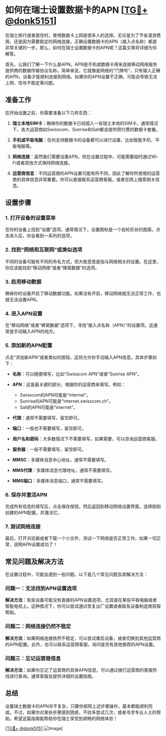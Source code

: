 # 如何在瑞士设置数据卡的APN [[TG💪+ @donk5151](https://t.me/s/donk5151)]

在瑞士旅行或者居住时，使用数据卡上网是很多人的选择。无论是为了节省漫游费用，还是因为需要稳定的网络连接，正确设置数据卡的APN（接入点名称）都是非常关键的一步。那么，如何在瑞士设置数据卡的APN呢？这篇文章将详细为你解答。

首先，让我们了解一下什么是APN。APN是手机或数据卡用来连接移动网络服务提供商的数据传输协议名称。简单来说，它就像是网络的“门牌号”，只有输入正确的APN，设备才能顺利连接到网络。如果你的APN设置不正确，可能会导致无法上网、信号不稳定等问题。

## 准备工作

在开始设置之前，你需要准备以下几样东西：

1. **瑞士本地SIM卡**：确保你的数据卡已经插入一张瑞士本地的SIM卡。通常情况下，各大运营商如Swisscom、Sunrise和Salt都会提供预付费的数据卡套餐。
   
2. **手机或平板电脑**：任何支持数据卡的设备都可以进行设置，比如智能手机、平板电脑等。

3. **网络连接**：虽然我们需要设置APN，但在设置过程中，可能需要临时通过Wi-Fi或者其他方式保持网络连接。

4. **运营商信息**：不同运营商的APN设置可能有所不同，因此了解你所使用的运营商的具体信息非常重要。你可以直接联系运营商客服，或者在网上搜索相关信息。

## 设置步骤

### 1. 打开设备的设置菜单

在你的设备上找到“设置”选项。通常情况下，设置图标是一个齿轮形状的图案。点击进入后，你会看到一系列的选项。

### 2. 找到“网络和互联网”或类似选项

不同的设备可能有不同的命名方式，但大致意思是指与网络相关的设置。在这里，你应该能找到“移动网络”或者“蜂窝数据”的选项。

### 3. 启用移动数据

确保你的设备开启了移动数据功能。如果没有开启，移动网络就无法正常工作，也就无法设置APN。

### 4. 进入APN设置

在“移动网络”或者“蜂窝数据”选项下，寻找“接入点名称（APN）”的设置项。这通常是手动输入APN的地方。

### 5. 添加新的APN配置

点击“添加新APN”或者类似的按钮，这将允许你手动输入APN信息。具体步骤如下：

- **名称**：可以随便填写，比如“Swisscom APN”或者“Sunrise APN”。
  
- **APN**：这是最关键的部分，根据你的运营商来填写。例如：
  - Swisscom的APN可能是“internet”。
  - Sunrise的APN可能是“internet.swisscom.ch”。
  - Salt的APN可能是“internet”。
  
- **代理**：通常不需要填写，留空即可。
  
- **端口**：一般也不需要填写，留空即可。
  
- **用户名和密码**：大多数情况下不需要填写，如果需要，可以咨询运营商客服。
  
- **服务器**：一般不需要填写，留空即可。
  
- **MMSC**：多媒体消息中心地址，通常不需要填写。
  
- **MMS代理**：多媒体消息代理地址，通常不需要填写。
  
- **MMS端口**：多媒体消息端口，通常不需要填写。

### 6. 保存并激活APN

完成所有信息的填写后，点击保存按钮。然后返回到移动网络设置界面，选择刚刚创建的APN配置，并激活它。

### 7. 测试网络连接

最后，打开浏览器或者下载一个小文件，测试一下网络是否正常工作。如果一切正常，说明APN设置成功了！

## 常见问题及解决方法

在设置过程中，可能会遇到一些问题。以下是几个常见问题及其解决方法：

### 问题一：无法找到APN设置选项

**解决方法**：有些设备可能没有直接的APN设置选项，尤其是在某些平板电脑或者智能电视上。这种情况下，你可以尝试通过恢复出厂设置或者联系设备制造商获取帮助。

### 问题二：网络连接仍然不稳定

**解决方法**：如果网络连接依然不稳定，可以尝试重启设备，或者切换到其他运营商的APN配置。此外，也可以联系运营商客服，询问是否有其他推荐的APN设置。

### 问题三：忘记运营商信息

**解决方法**：如果你忘记了运营商的具体APN信息，可以通过拨打运营商的客服热线进行查询。通常客服会提供详细的设置指南。

## 总结

设置瑞士数据卡的APN并不复杂，只要你按照上述步骤操作，基本都能顺利完成。不过，如果你对某些步骤感到困惑，不妨多尝试几次，或者寻求专业人士的帮助。希望这篇指南能帮助你在瑞士享受到顺畅的网络体验！

[[TG💪+ @donk5151](https://t.me/s/donk5151) ![Image](https://i.postimg.cc/rwNCRYN7/Snipaste-2025-04-30-17-27-05.png)]